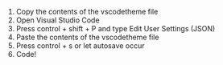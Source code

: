 1. Copy the contents of the vscodetheme file
2. Open Visual Studio Code
3. Press control + shift + P and type Edit User Settings (JSON)
4. Paste the contents of the vscodetheme file
5. Press control + s or let autosave occur
6. Code!
